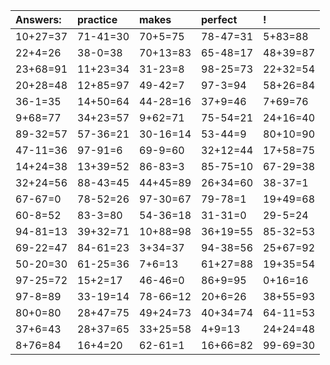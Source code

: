 | Answers: | practice | makes | perfect | ! |
| :--- | :--- | :--- | :--- | :--- |
| 10+27=37 | 71-41=30 | 70+5=75 | 78-47=31 | 5+83=88 | 
| 22+4=26 | 38-0=38 | 70+13=83 | 65-48=17 | 48+39=87 | 
| 23+68=91 | 11+23=34 | 31-23=8 | 98-25=73 | 22+32=54 | 
| 20+28=48 | 12+85=97 | 49-42=7 | 97-3=94 | 58+26=84 | 
| 36-1=35 | 14+50=64 | 44-28=16 | 37+9=46 | 7+69=76 | 
| 9+68=77 | 34+23=57 | 9+62=71 | 75-54=21 | 24+16=40 | 
| 89-32=57 | 57-36=21 | 30-16=14 | 53-44=9 | 80+10=90 | 
| 47-11=36 | 97-91=6 | 69-9=60 | 32+12=44 | 17+58=75 | 
| 14+24=38 | 13+39=52 | 86-83=3 | 85-75=10 | 67-29=38 | 
| 32+24=56 | 88-43=45 | 44+45=89 | 26+34=60 | 38-37=1 | 
| 67-67=0 | 78-52=26 | 97-30=67 | 79-78=1 | 19+49=68 | 
| 60-8=52 | 83-3=80 | 54-36=18 | 31-31=0 | 29-5=24 | 
| 94-81=13 | 39+32=71 | 10+88=98 | 36+19=55 | 85-32=53 | 
| 69-22=47 | 84-61=23 | 3+34=37 | 94-38=56 | 25+67=92 | 
| 50-20=30 | 61-25=36 | 7+6=13 | 61+27=88 | 19+35=54 | 
| 97-25=72 | 15+2=17 | 46-46=0 | 86+9=95 | 0+16=16 | 
| 97-8=89 | 33-19=14 | 78-66=12 | 20+6=26 | 38+55=93 | 
| 80+0=80 | 28+47=75 | 49+24=73 | 40+34=74 | 64-11=53 | 
| 37+6=43 | 28+37=65 | 33+25=58 | 4+9=13 | 24+24=48 | 
| 8+76=84 | 16+4=20 | 62-61=1 | 16+66=82 | 99-69=30 | 
